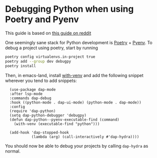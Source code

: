 Debugging Python when using Poetry and Pyenv
==============================================

This guide is based on [this guide on reddit](https://www.reddit.com/r/emacs/comments/k5dsar/emacs_ide_for_python_setting_up_the_debugger_with/)

One seemingly sane stack for Python development is [Poetry](https://github.com/python-poetry/poetry) + [Pyenv](https://github.com/pyenv/pyenv).
To debug a project using poetry, start by running 
``` bash
poetry config virtualenvs.in-project true
poetry add --group dev debugpy
poetry install
```
Then, in emacs-land, install [with-venv](https://github.com/10sr/with-venv-el/tree/4a59ef8251f10ea772d4f504beeab08edf1f223e)
and add the following snippet wherever you tend to add snippets:
``` emacs-lisp
  (use-package dap-mode
  :after lsp-mode
  :commands dap-debug
  :hook ((python-mode . dap-ui-mode) (python-mode . dap-mode))
  :config
  (require 'dap-python)
  (setq dap-python-debugger 'debugpy)
  (defun dap-python--pyenv-executable-find (command)
    (with-venv (executable-find "python")))

  (add-hook 'dap-stopped-hook
            (lambda (arg) (call-interactively #'dap-hydra))))
```

You should now be able to debug your projects by calling `dap-hydra` as normal.
